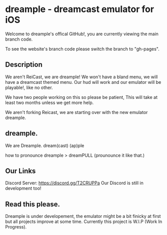# dreample - dreamcast emulator for iOS
Welcome to dreample's offical GitHub!, you are currently viewing the main branch code.


To see the website's branch code please switch the branch to "gh-pages".

Description
--------------------------
We aren't ReiCast, we are dreample! 
We won't have a bland menu, we will have a dreamcast themed menu.
Our hud will work and our emulator will be playable!, like no other.

We have two people working on this so please be patient, This will take at least two months unless we get more help.

We aren't forking Reicast, we are starting over with the new emulator dreample.


dreample.
---------------------------------
We are Dreample.
dream(cast) (ap)ple


how to pronounce dreample > dreamPULL (prounounce it like that.)


Our Links
---------------------------------
Discord Server: https://discord.gg/T2CRUPPa
Our Discord is still in development too!

Read this please.
---------------------------------
Dreample is under developement, the emulator might be a bit finicky at first but all projects improve at some time.
Currently this project is W.I.P (Work In Progress).
